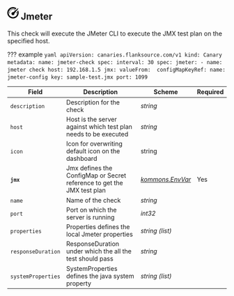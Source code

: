 ## <img src='https://raw.githubusercontent.com/flanksource/flanksource-ui/main/src/icons/jmeter.svg' style='height: 32px'/> Jmeter

This check will execute the JMeter CLI to execute the JMX test plan on the specified host.

??? example
     ```yaml
      apiVersion: canaries.flanksource.com/v1
      kind: Canary
      metadata:
        name: jmeter-check
      spec:
        interval: 30
        spec:
          jmeter:
            - name: jmeter check
              host: 192.168.1.5
              jmx:
                valueFrom: 
                  configMapKeyRef:
                    name: jmeter-config
                    key: sample-test.jmx
              port: 1099
     ```

| Field | Description | Scheme | Required |
| ----- | ----------- | ------ | -------- |
| `description` | Description for the check | *string* |  |
| `host` | Host is the server against which test plan needs to be executed | *string* |  |
| `icon` | Icon for overwriting default icon on the dashboard | string |  |
| **`jmx`** | Jmx defines the ConfigMap or Secret reference to get the JMX test plan | [*kommons.EnvVar*](https://pkg.go.dev/github.com/flanksource/kommons#EnvVar) | Yes |
| `name` | Name of the check | *string* |  |
| `port` | Port on which the server is running | *int32* |  |
| `properties` | Properties defines the local Jmeter properties | *string (list)* |  |
| `responseDuration` | ResponseDuration under which the all the test should pass | *string* |  |
| `systemProperties` | SystemProperties defines the java system property | *string (list)* |  |

